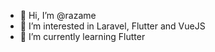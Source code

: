 - 👋 Hi, I’m @razame
- 👀 I’m interested in Laravel, Flutter and VueJS
- 🌱 I’m currently learning Flutter
<!---
- 💞️ I’m looking to collaborate on ...
- 📫 How to reach me ...
--->
<!---
razame/razame is a ✨ special ✨ repository because its `README.md` (this file) appears on your GitHub profile.
You can click the Preview link to take a look at your changes.
--->
